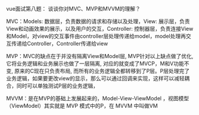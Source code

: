 vue面试第八题：
谈谈你对MVC、MVP和MVVM的理解？

MVC：Models: 数据层，负责数据的请求和存储以及处理，View: 展示层，负责View和动画效果的展示，以及用户的交互，Controller: 控制器层，负责连接View和Model，对view的交互事件由controller层处理传递给model，model处理再交互传递给Controller，Controller传递给view

MVP：MVC的缺点在于并没有隔离View和Model层, MVP针对以上缺点做了优化, 它将业务逻辑和业务展示也做了一层隔离, 对应的就变成了MVCP，M和V功能不变, 原来的C现在只负责布局, 而所有的业务逻辑全都转移到了P层。P层处理完了业务逻辑，如果要更改view的显示，那么可以通过回调来实现，这样可以减轻耦合，同时可以单独测试P层的业务逻辑，

MVVM：是在MVP的基础上发展起来的，Model-View-ViewModel ，视图模型（ViewModel）其实就是 MVP 模式中的P，在 MVVM 中叫做VM


